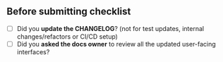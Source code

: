 ## Before submitting checklist

- [ ] Did you **update the CHANGELOG**? (not for test updates, internal changes/refactors or CI/CD setup)
- [ ] Did you **asked the docs owner** to review all the updated user-facing interfaces?
